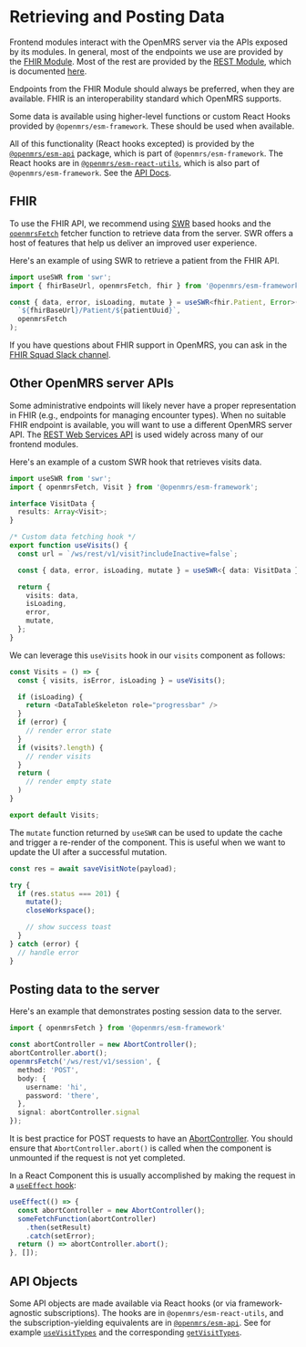 # Retrieving and Posting Data

Frontend modules interact with the OpenMRS server via the APIs exposed
by its modules. In general, most of the endpoints we use are provided
by the [FHIR Module](https://wiki.openmrs.org/display/projects/FHIR+101%3A+OpenMRS+Strategy%2C+Tools%2C+FHIR+API%2C+and+Help).
Most of the rest are provided by the
[REST Module](https://wiki.openmrs.org/display/docs/REST+Module), which is
documented [here](https://rest.openmrs.org/).

Endpoints from the FHIR Module should always be preferred, when they are
available. FHIR is an interoperability standard which OpenMRS supports.

Some data is available using higher-level functions or custom React Hooks provided
by `@openmrs/esm-framework`.  These should be used when available.

All of this functionality (React hooks excepted) is provided by the
[`@openmrs/esm-api`](https://github.com/openmrs/openmrs-esm-core/tree/main/packages/framework/esm-api)
package, which is part of `@openmrs/esm-framework`.
The React hooks are in
[`@openmrs/esm-react-utils`](https://github.com/openmrs/openmrs-esm-core/blob/main/packages/framework/esm-react-utils),
which is also part of `@openmrs/esm-framework`. See the
[API Docs](https://github.com/openmrs/openmrs-esm-core/blob/main/packages/framework/esm-framework/docs/API.md).

## FHIR

To use the FHIR API, we recommend using [SWR](https://swr.vercel.app/docs/data-fetching) based hooks and the [`openmrsFetch`](https://github.com/openmrs/openmrs-esm-core/blob/main/packages/framework/esm-framework/docs/API.md#openmrsfetch) fetcher function to retrieve data from the server. SWR offers a host of features that help us deliver an improved user experience.

Here's an example of using SWR to retrieve a patient from the FHIR API.

```typescript
import useSWR from 'swr';
import { fhirBaseUrl, openmrsFetch, fhir } from '@openmrs/esm-framework';

const { data, error, isLoading, mutate } = useSWR<fhir.Patient, Error>(
  `${fhirBaseUrl}/Patient/${patientUuid}`,
  openmrsFetch
);
```

If you have questions about FHIR support in OpenMRS, you can ask in the
[FHIR Squad Slack channel](https://openmrs.slack.com/archives/CKLPH66BB).

## Other OpenMRS server APIs

Some administrative endpoints will likely never have a proper representation in FHIR (e.g., endpoints for managing encounter types). When no suitable FHIR endpoint is available, you will want to use a different OpenMRS server API. The [REST Web Services API](https://rest.openmrs.org/) is used widely across many of our frontend modules.

Here's an example of a custom SWR hook that retrieves visits data.

```typescript
import useSWR from 'swr';
import { openmrsFetch, Visit } from '@openmrs/esm-framework';

interface VisitData {
  results: Array<Visit>;
}

/* Custom data fetching hook */ 
export function useVisits() {
  const url = `/ws/rest/v1/visit?includeInactive=false`;

  const { data, error, isLoading, mutate } = useSWR<{ data: VisitData }, Error>(url, openmrsFetch);

  return {
    visits: data,
    isLoading,
    error,
    mutate,
  };
}
```

We can leverage this `useVisits` hook in our `visits` component as follows:

```typescript
const Visits = () => {
  const { visits, isError, isLoading } = useVisits();

  if (isLoading) {
    return <DataTableSkeleton role="progressbar" />
  }
  if (error) {
    // render error state
  }
  if (visits?.length) {
    // render visits
  }
  return (
    // render empty state
  )
}

export default Visits;
```

The `mutate` function returned by `useSWR` can be used to update the cache and trigger a re-render of the component. This is useful when we want to update the UI after a successful mutation.

```typescript
const res = await saveVisitNote(payload);

try {
  if (res.status === 201) {
    mutate();
    closeWorkspace();

    // show success toast
  }
} catch (error) {
  // handle error
}
```

## Posting data to the server

Here's an example that demonstrates posting session data to the server.

```typescript
import { openmrsFetch } from '@openmrs/esm-framework'

const abortController = new AbortController();
abortController.abort();
openmrsFetch('/ws/rest/v1/session', {
  method: 'POST',
  body: {
    username: 'hi',
    password: 'there',
  },
  signal: abortController.signal
});
```

It is best practice for POST requests to have an
[AbortController](https://developer.mozilla.org/en-US/docs/Web/API/AbortController/abort).
You should ensure that `AbortController.abort()` is called when the component is unmounted
if the request is not yet completed.

In a React Component this is usually accomplished by making the request
in a [`useEffect` hook](https://reactjs.org/docs/hooks-effect.html):

```typescript
useEffect(() => {
  const abortController = new AbortController();
  someFetchFunction(abortController)
    .then(setResult)
    .catch(setError);
  return () => abortController.abort();
}, []);
```

## API Objects

Some API objects are made available via React hooks (or via framework-agnostic subscriptions).
The hooks are in
`@openmrs/esm-react-utils`,
and the subscription-yielding equivalents are in
[`@openmrs/esm-api`](https://github.com/openmrs/openmrs-esm-core/blob/main/packages/framework/esm-framework/docs/API.md#api-functions).
See for example [`useVisitTypes`](https://github.com/openmrs/openmrs-esm-core/blob/main/packages/framework/esm-framework/docs/API.md#usevisittypes)
and the corresponding [`getVisitTypes`](https://github.com/openmrs/openmrs-esm-core/blob/main/packages/framework/esm-framework/docs/API.md#getvisittypes).
